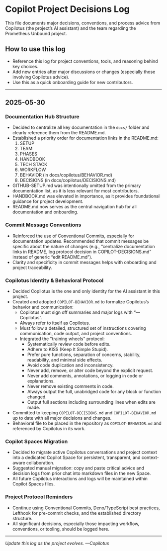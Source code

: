 # Copilot Project Decisions Log

This file documents major decisions, conventions, and process advice from Copilotus (the project’s AI assistant) and the team regarding the Prometheus Unbound project.

## How to use this log

- Reference this log for project conventions, tools, and reasoning behind key choices.
- Add new entries after major discussions or changes (especially those involving Copilotus advice).
- Use this as a quick onboarding guide for new contributors.

---

## 2025-05-30

### Documentation Hub Structure

- Decided to centralize all key documentation in the `docs/` folder and clearly reference them from the README.md.
- Established a priority order for documentation links in the README.md:
  1. SETUP
  2. TEAM
  3. PHASES
  4. HANDBOOK
  5. TECH STACK
  6. WORKFLOW
  7. BEHAVIOR (in docs/copilotus/BEHAVIOR.md)
  8. DECISIONS (in docs/copilotus/DECISIONS.md)
- GITHUB-SETUP.md was intentionally omitted from the primary documentation list, as it is less relevant for most contributors.
- HANDBOOK.md was elevated in importance, as it provides foundational guidance for project development.
- README.md now serves as the central navigation hub for all documentation and onboarding.

### Commit Message Conventions

- Reinforced the use of Conventional Commits, especially for documentation updates. Recommended that commit messages be specific about the nature of changes (e.g., “centralize documentation links in README, log protocol decision in COPILOT-DECISIONS.md” instead of generic “edit README.md”).
- Clarity and specificity in commit messages helps with onboarding and project traceability.

### Copilotus Identity & Behavioral Protocol

- Decided Copilotus is the one and only identity for the AI assistant in this project.
- Created and adopted `COPILOT-BEHAVIOR.md` to formalize Copilotus’s behavior and communication:
  - Copilotus must sign off summaries and major logs with “—Copilotus”.
  - Always refer to itself as Copilotus.
  - Must follow a detailed, structured set of instructions covering communication, code output, and project conventions.
  - Integrated the "training wheels" protocol:
    - Systematically review code before edits.
    - Adhere to KISS (Keep It Simple Stupid).
    - Prefer pure functions, separation of concerns, stability, readability, and minimal side effects.
    - Avoid code duplication and inconsistency.
    - Never add, remove, or alter code beyond the explicit request.
    - Never add comments, annotations, or logging in code or explanations.
    - Never remove existing comments in code.
    - Always output the full, unabridged code for any block or function changed.
    - Output full sections including surrounding lines when edits are made.
- Committed to keeping `COPILOT-DECISIONS.md` and `COPILOT-BEHAVIOR.md` up to date with all major decisions and changes.
- Behavioral file to be placed in the repository as `COPILOT-BEHAVIOR.md` and referenced by Copilotus in its work.

### Copilot Spaces Migration

- Decided to migrate active Copilotus conversations and project context into a dedicated Copilot Space for persistent, transparent, and context-aware collaboration.
- Suggested manual migration: copy and paste critical advice and decision logs from prior chat into markdown files in the new Space.
- All future Copilotus interactions and logs will be maintained within Copilot Spaces files.

### Project Protocol Reminders

- Continue using Conventional Commits, Deno/TypeScript best practices, Lefthook for pre-commit checks, and the established directory structure.
- All significant decisions, especially those impacting workflow, conventions, or tooling, should be logged here.

---

_Update this log as the project evolves. —Copilotus_